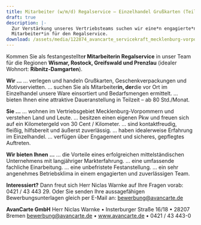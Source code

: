 ```yaml
---
title: Mitarbeiter (w/m/d) Regalservice – Einzelhandel Grußkarten (Teilzeit)
draft: true
description: |-
  Zur Verstärkung unseres Vertriebsteams suchen wir eine*n engagierte*n
  Mitarbeiter*in für den Regalservice.
download: /assets/media/122874_avancarte_servicekraft_mecklenburg-vorpommern.pdf
---
```

Kommen Sie als festangestellte**r **Mitarbeiter******in Regalservice** in unser Team für die Regionen **Wismar,
Rostock, Greifswald und Prenzlau** (idealer Wohnort: **Ribnitz-Damgarten**).


**Wir ...**
... verlegen und handeln Grußkarten, Geschenkverpackungen und Motivservietten.
... suchen Sie als Mitarbeiter**in, der**die vor Ort im Einzelhandel unsere Ware einsortiert und Bedarfsmengen
    ermittelt.
... bieten Ihnen eine attraktive Daueranstellung in Teilzeit – ab 80 Std./Monat.


**Sie ...**
... wohnen im Vertriebsgebiet Mecklenburg-Vorpommern und verstehen Land und Leute.
... besitzen einen eigenen Pkw und freuen sich auf ein Kilometergeld von 30 Cent / Kilometer.
... sind kontaktfreudig, fleißig, hilfsbereit und äußerst zuverlässig.
... haben idealerweise Erfahrung im Einzelhandel.
... verfügen über Engagement und sicheres, gepflegtes Auftreten.


**Wir bieten Ihnen ...**
... die Vorteile eines erfolgreichen mittelständischen Unternehmens mit langjähriger Markterfahrung.
... eine umfassende fachliche Einarbeitung.
... eine unbefristete Festanstellung.
... ein sehr angenehmes Betriebsklima in einem engagierten und zuverlässigen Team.

**Interessiert?**
Dann freut sich Herr Niclas Warnke auf Ihre Fragen vorab: 0421 / 43 443 29. Oder Sie senden Ihre
aussagefähigen Bewerbungsunterlagen gleich per E-Mail an: bewerbung@avancarte.de

**AvanCarte GmbH**
Herr Niclas Warnke • Insterburger Straße 16/18 • 28207 Bremen
bewerbung@avancarte.de • www.avancarte.de • 0421 / 43 443-0